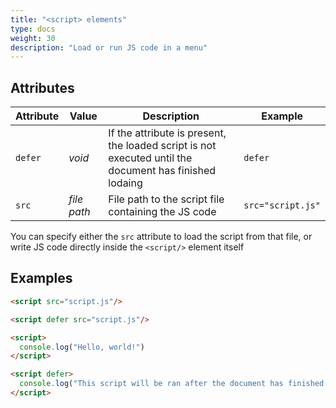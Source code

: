 ```yaml
---
title: "<script> elements"
type: docs
weight: 30
description: "Load or run JS code in a menu"
---
```


## Attributes
| Attribute | Value       | Description                                                                                            | Example           |
|-----------|-------------|--------------------------------------------------------------------------------------------------------|-------------------|
| `defer`   | *void*      | If the attribute is present, the loaded script is not executed until the document has finished lodaing | `defer`           |
| `src`     | *file path* | File path to the script file containing the JS code                                                    | `src="script.js"` |

You can specify either the `src` attribute to load the script from that file, or write JS code directly inside the `<script/>` element itself

## Examples
```html
<script src="script.js"/>
```
```html
<script defer src="script.js"/>
```
```html
<script>
  console.log("Hello, world!")
</script>
```
```html
<script defer>
  console.log("This script will be ran after the document has finished loading")
</script>
```